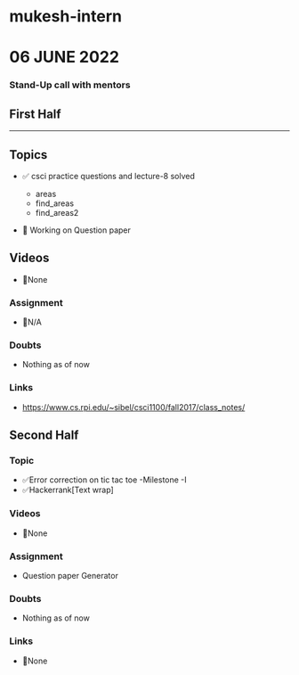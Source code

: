 # mukesh-intern

# 06 JUNE 2022
### Stand-Up call with mentors

## First Half
********
## Topics
- ✅ csci practice questions and lecture-8 solved
  - areas
  - find_areas
  - find_areas2  

- 🔄 Working on Question paper
## Videos

- 🚫None

### Assignment

- 🚫N/A  

### Doubts

- Nothing as of now 

### Links

- https://www.cs.rpi.edu/~sibel/csci1100/fall2017/class_notes/

## Second Half
### Topic
- ✅Error correction on tic tac toe -Milestone -I 
- ✅Hackerrank[Text wrap]
### Videos

- 🚫None

### Assignment 
- Question paper Generator  

### Doubts

- Nothing as of now

### Links

- 🚫None